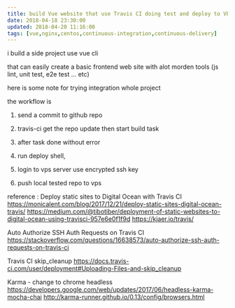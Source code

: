 ```yaml
---
title: build Vue website that use Travis CI doing test and deploy to VPS
date: 2018-04-18 23:30:00
updated: 2018-04-20 11:16:00
tags: [vue,nginx,centos,continuous-integration,continuous-delivery]
---
```


i build a side project use vue cli

that can easily create a basic frontend web site 
with alot morden tools (js lint, unit test, e2e test ... etc)

here is some note for trying integration whole project 

the workflow is 

1. send a commit to github repo

2. travis-ci get the repo update then start build task

3. after task done without error

4. run deploy shell, 

5. login to vps server use encrypted ssh key

6. push local tested repo to vps

<!--more-->

reference :
Deploy static sites to Digital Ocean with Travis CI
https://monicalent.com/blog/2017/12/21/deploy-static-sites-digital-ocean-travis/
https://medium.com/@tibotiber/deployment-of-static-websites-to-digital-ocean-using-travisci-957e6e0f1f9d
https://kjaer.io/travis/

Auto Authorize SSH Auth Requests on Travis CI
https://stackoverflow.com/questions/16638573/auto-authorize-ssh-auth-requests-on-travis-ci

Travis CI skip_cleanup
https://docs.travis-ci.com/user/deployment#Uploading-Files-and-skip_cleanup

Karma - change to chrome headless
https://developers.google.com/web/updates/2017/06/headless-karma-mocha-chai
http://karma-runner.github.io/0.13/config/browsers.html
